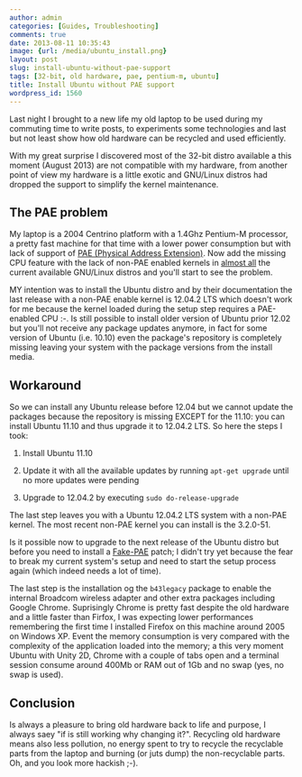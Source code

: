 ```yaml
---
author: admin
categories: [Guides, Troubleshooting]
comments: true
date: 2013-08-11 10:35:43
image: {url: /media/ubuntu_install.png}
layout: post
slug: install-ubuntu-without-pae-support
tags: [32-bit, old hardware, pae, pentium-m, ubuntu]
title: Install Ubuntu without PAE support
wordpress_id: 1560
---
```


Last night I brought to a new life my old laptop to be used during my commuting time to write posts, to experiments some technologies and last but not least show how old hardware can be recycled and used efficiently.

With my great surprise I discovered most of the 32-bit distro available a this moment (August 2013) are not compatible with my hardware, from another point of view my hardware is a little exotic and GNU/Linux distros had dropped the support to simplify the kernel maintenance.

<!-- more -->



## The PAE problem



My laptop is a 2004 Centrino platform with a 1.4Ghz Pentium-M processor, a pretty fast machine for that time with a lower power consumption but with lack of support of [PAE (Physical Address Extension)](http://en.wikipedia.org/wiki/Physical_Address_Extension). Now add the missing CPU feature with the lack of non-PAE enabled kernels in [almost all](http://en.wikipedia.org/wiki/Physical_Address_Extension#Linux) the current available GNU/Linux distros and you'll start to see the problem.

MY intention was to install the Ubuntu distro and by their documentation the last release with a non-PAE enable kernel is 12.04.2 LTS which doesn't work for me because the kernel loaded during the setup step requires a PAE-enabled CPU :-\. Is still possible to install older version of Ubuntu prior 12.02 but you'll not receive any package updates anymore, in fact for some version of Ubuntu (i.e. 10.10) even the package's repository is completely missing leaving your system with the package versions from the install media.



## Workaround



So we can install any Ubuntu release before 12.04 but we cannot update the packages because the repository is missing EXCEPT for the 11.10: you can install Ubuntu 11.10 and thus upgrade it to 12.04.2 LTS. So here the steps I took:





  1. Install Ubuntu 11.10


  2. Update it with all the available updates by running `apt-get upgrade` until no more updates were pending


  3. Upgrade to 12.04.2 by executing `sudo do-release-upgrade`



The last step leaves you with a Ubuntu 12.04.2 LTS system with a non-PAE kernel. The most recent non-PAE kernel you can install is the 3.2.0-51.

Is it possible now to upgrade to the next release of the Ubuntu distro but before you need to install a [Fake-PAE](https://launchpad.net/~prof7bit/+archive/fake-pae) patch; I didn't try yet because the fear to break my current system's setup and need to start the setup process again (which indeed needs a lot of time).

The last step is the installation og the `b43legacy` package to enable the internal Broadcom wireless adapter and other extra packages including Google Chrome. Suprisingly Chrome is pretty fast despite the old hardware and a little faster than Firfox, I was expecting lower performances remembering the first time I installed Firefox on this machine around 2005 on Windows XP. Event the memory consumption is very compared with the complexity of the application loaded into the memory; a this very moment Ubuntu with Unity 2D, Chrome with a couple of tabs open and a terminal session consume around 400Mb or RAM out of 1Gb and no swap (yes, no swap is used).



## Conclusion



Is always a pleasure to bring old hardware back to life and purpose, I always saey "if is still working why changing it?". Recycling old hardware means also less pollution, no energy spent to try to recycle the recyclable parts from the laptop and burning (or juts dump) the non-recyclable parts. Oh, and you look more hackish ;-).
